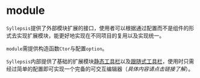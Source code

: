 # module

`Syllepsis`提供了外部模块扩展的接口，使用者可以根据通过配置而不是组件的形式去实现扩展模块，能更好地实现在不同项目的复用以及实现统一。

`module`需提供构造函数`Ctor`与配置`option`。

`Syllepsis`内部提供了基础的扩展模块[静态工具栏](/zh-cn/modules/toolbar.md)以及[跟随式工具栏](/zh-cn/modules/toolbar-inline.md)，使用时只需经过简单的配置即可实现一个完备的可交互编辑器（_具体内容请点击链接了解_）。

